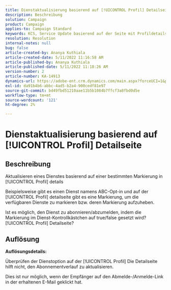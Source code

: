 ```yaml
---
title: Dienstaktualisierung basierend auf [!UICONTROL Profil] Detailseite
description: Beschreibung
solution: Campaign
product: Campaign
applies-to: Campaign Standard
keywords: KCS, Service Update basierend auf der Seite mit Profildetails
resolution: Resolution
internal-notes: null
bug: false
article-created-by: Ananya Kuthiala
article-created-date: 5/11/2022 11:16:58 AM
article-published-by: Ananya Kuthiala
article-published-date: 5/11/2022 11:18:26 AM
version-number: 2
article-number: KA-14913
dynamics-url: https://adobe-ent.crm.dynamics.com/main.aspx?forceUCI=1&pagetype=entityrecord&etn=knowledgearticle&id=9bbe52db-1bd1-ec11-a7b5-0022480a8e40
exl-id: da91b4b6-abbc-4ad5-b2a4-900cedf81e97
source-git-commit: bd49fbd51210aae11b5b1084b7ffcf3a8fbd0d5e
workflow-type: tm+mt
source-wordcount: '121'
ht-degree: 2%

---
```


# Dienstaktualisierung basierend auf [!UICONTROL Profil] Detailseite

## Beschreibung


Aktualisieren eines Dienstes basierend auf einer bestimmten Markierung in [!UICONTROL Profil] details

Beispielsweise gibt es einen Dienst namens ABC-Opt-in und auf der [!UICONTROL Profil] detailseite gibt es eine Markierung, um die verfügbaren Dienste zu markieren bzw. deren Markierung aufzuheben.

Ist es möglich, den Dienst zu abonnieren/abzumelden, indem die Markierung im Dienst-Kontrollkästchen auf true/false gesetzt wird? [!UICONTROL Profil] Detailseite?

## Auflösung

<b>Auflösungsdetails:</b>

Überprüfen der Dienstoption auf der [!UICONTROL Profil] Die Detailseite hilft nicht, den Abonnementverlauf zu aktualisieren.

Dies ist nur möglich, wenn der Empfänger auf den Abmelde-/Anmelde-Link in der erhaltenen E-Mail geklickt hat.
